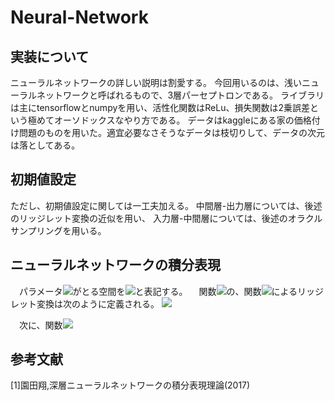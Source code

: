 # Neural-Network
## 実装について
ニューラルネットワークの詳しい説明は割愛する。
今回用いるのは、浅いニューラルネットワークと呼ばれるもので、3層パーセプトロンである。
ライブラリは主にtensorflowとnumpyを用い、活性化関数はReLu、損失関数は2乗誤差という極めてオーソドックスなやり方である。
データはkaggleにある家の価格付け問題のものを用いた。適宜必要なさそうなデータは枝切りして、データの次元は落としてある。

## 初期値設定
ただし、初期値設定に関しては一工夫加える。
中間層-出力層については、後述のリッジレット変換の近似を用い、
入力層-中間層については、後述のオラクルサンプリングを用いる。

## ニューラルネットワークの積分表現
　パラメータ<img src="https://latex.codecogs.com/gif.latex?(a,b)&space;a\in\mathcal{R}^d,b\in\mathcal{R}" />がとる空間を<img src="https://latex.codecogs.com/gif.latex?\mathbb{Y}^{d+1}(=\mathbb{R}^{d+1})" />と表記する。
　関数<img src="https://latex.codecogs.com/gif.latex?f:\mathbb{R}^d\rightarrow\mathbb{C}" />の、関数<img src="https://latex.codecogs.com/gif.latex?\psi:\mathbb{R}\rightarrow\mathbb{C}" />によるリッジレット変換は次のように定義される。
 <img src="https://latex.codecogs.com/gif.latex?(\mathcal{R}_\psi&space;f)(a,b):=\int_{\mathbb{R}^d}f(x)\psi(a\cdot&space;x-b)|a|dx" />

　次に、関数<img src="https://latex.codecogs.com/gif.latex?f:\mathbb{R}^d\rightarrow\mathbb{C}" />

## 参考文献
[1]園田翔,深層ニューラルネットワークの積分表現理論(2017)
